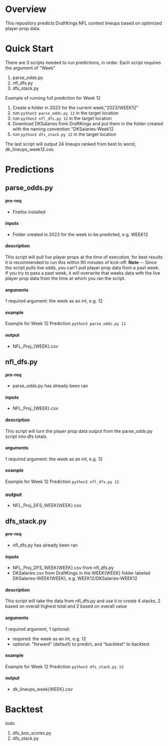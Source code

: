 # Overview
This repository predicts DraftKings NFL contest lineups based on optimized player prop data.

# Quick Start
There are 3 scripts needed to run predictions, in order. Each script requires the argument of "Week"
1. parse_odds.py
2. nfl_dfs.py
3. dfs_stack.py

Example of running full prediction for Week 12
1. Create a folder in 2023 for the current week,"2023/WEEK12"
2. run `python3 parse_odds.py 12` in the target location
3. run `python3 nfl_dfs.py 12` in the target location
4. Download DKSalaries from DraftKings and put them in the folder created with the naming convention "DKSalaries-Week12
5. run `python3 dfs_stack.py 12` in the target location

The last script will output 24 lineups ranked from best to worst, dk_lineups_week12.cvs.

# Predictions

## parse_odds.py

#### pre-req
- Firefox installed

#### inputs
- Folder created in 2023 for the week to be predicted, e.g. WEEK12

#### description
This script will pull live player props at the time of execution, for best results it is recommended to run this within 90 minutes of kick-off. **Note** -- Since the script pulls live odds, you can't pull player prop data from a past week. If you try to pass a past week, it will overwrite that weeks data with the live player prop data from the time at which you ran the script.

#### arguments
1 required argument: the week as an int, e.g. 12

#### example
Example for Week 12 Prediction
`python3 parse_odds.py 12`

#### output
- NFL_Proj_{WEEK}.csv

## nfl_dfs.py

#### pre-req
- parse_odds.py has already been ran

#### inputs
- NFL_Proj_{WEEK}.csv

#### description
This script will turn the player prop data output from the parse_odds.py script into dfs totals.

#### arguments
1 required argument: the week as an int, e.g. 12

#### example
Example for Week 12 Prediction
`python3 nfl_dfs.py 12`

### output
- NFL_Proj_DFS_WEEK{WEEK}.csv

## dfs_stack.py

#### pre-req
- nfl_dfs.py has already been ran

#### inputs
- NFL_Proj_DFS_WEEK{WEEK}.csv from nfl_dfs.py
- DKSalaries csv from DraftKings in the WEEK{WEEK} folder labeled DKSalaries-WEEK{WEEK}, e.g. WEEK12/DKSalaries-WEEK12

#### description
This script will take the data from nfl_dfs.py and use it to create 4 stacks, 2 based on overall highest total and 2 based on overall value

#### arguments
1 required argument, 1 optional: 
- required: the week as an int, e.g. 12
- optional: "forward" (default) to predict, and "backtest" to backtest

#### example
Example for Week 12 Prediction
`python3 dfs_stack.py 12`

#### output
- dk_lineups_week{WEEK}.csv


# Backtest
_todo_

1. dfs_box_scores.py
2. dfs_stack.py
